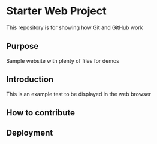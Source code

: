 # Starter Web Project

This repository is for showing how Git and GitHub work

## Purpose

Sample website with plenty of files for demos

## Introduction
This is an example test 
to be displayed in the web browser


## How to contribute

## Deployment